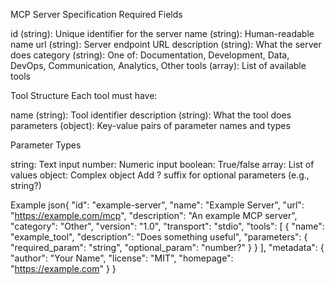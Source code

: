 MCP Server Specification
Required Fields

id (string): Unique identifier for the server
name (string): Human-readable name
url (string): Server endpoint URL
description (string): What the server does
category (string): One of: Documentation, Development, Data, DevOps, Communication, Analytics, Other
tools (array): List of available tools

Tool Structure
Each tool must have:

name (string): Tool identifier
description (string): What the tool does
parameters (object): Key-value pairs of parameter names and types

Parameter Types

string: Text input
number: Numeric input
boolean: True/false
array: List of values
object: Complex object
Add ? suffix for optional parameters (e.g., string?)

Example
json{
  "id": "example-server",
  "name": "Example Server",
  "url": "https://example.com/mcp",
  "description": "An example MCP server",
  "category": "Other",
  "version": "1.0",
  "transport": "stdio",
  "tools": [
    {
      "name": "example_tool",
      "description": "Does something useful",
      "parameters": {
        "required_param": "string",
        "optional_param": "number?"
      }
    }
  ],
  "metadata": {
    "author": "Your Name",
    "license": "MIT",
    "homepage": "https://example.com"
  }
}

